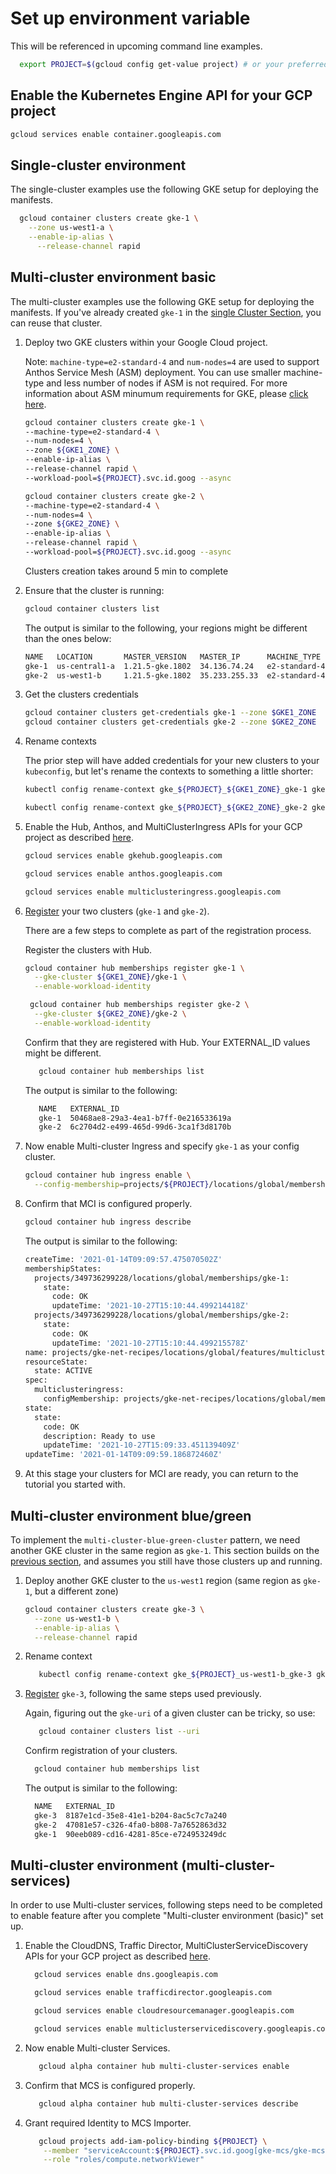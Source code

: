 # Set up environment variable

This will be referenced in upcoming command line examples.

```bash
  export PROJECT=$(gcloud config get-value project) # or your preferred project
```

## Enable the Kubernetes Engine API for your GCP project

  ```bash
  gcloud services enable container.googleapis.com
  ```

## Single-cluster environment

The single-cluster examples use the following GKE setup for deploying the manifests.  

```bash
  gcloud container clusters create gke-1 \
    --zone us-west1-a \
    --enable-ip-alias \
      --release-channel rapid 
```

## Multi-cluster environment basic

The multi-cluster examples use the following GKE setup for deploying the manifests. If you've already created `gke-1` in the [single Cluster Section](#single-cluster-environment), you can reuse that cluster.

1. Deploy two GKE clusters within your Google Cloud project.  

    Note: ```machine-type=e2-standard-4``` and ```num-nodes=4``` are used to support Anthos Service Mesh (ASM) deployment. You can use smaller machine-type and less number of nodes if ASM is not required. For more information about ASM minumum requirements for GKE, please [click here](https://cloud.google.com/service-mesh/v1.7/docs/scripted-install/gke-asm-onboard-1-7#requirements).

    ```bash
    gcloud container clusters create gke-1 \
    --machine-type=e2-standard-4 \
    --num-nodes=4 \
    --zone ${GKE1_ZONE} \
    --enable-ip-alias \
    --release-channel rapid \
    --workload-pool=${PROJECT}.svc.id.goog --async

    gcloud container clusters create gke-2 \
    --machine-type=e2-standard-4 \
    --num-nodes=4 \
    --zone ${GKE2_ZONE} \
    --enable-ip-alias \
    --release-channel rapid \
    --workload-pool=${PROJECT}.svc.id.goog --async
    ```

    Clusters creation takes around 5 min to complete

2. Ensure that the cluster is running:

    ```bash
    gcloud container clusters list
    ```

    The output is similar to the following, your regions might be different than the ones below:

    ```bash
    NAME   LOCATION       MASTER_VERSION   MASTER_IP      MACHINE_TYPE   NODE_VERSION     NUM_NODES  STATUS
    gke-1  us-central1-a  1.21.5-gke.1802  34.136.74.24   e2-standard-4  1.21.5-gke.1802  4          RUNNING
    gke-2  us-west1-b     1.21.5-gke.1802  35.233.255.33  e2-standard-4  1.21.5-gke.1802  4          RUNNING
    ```

3. Get the clusters credentials

    ```bash
    gcloud container clusters get-credentials gke-1 --zone $GKE1_ZONE
    gcloud container clusters get-credentials gke-2 --zone $GKE2_ZONE
    ```

4. Rename contexts

    The prior step will have added credentials for your new clusters to your `kubeconfig`, but let's rename the contexts to something a little shorter:

    ```bash
    kubectl config rename-context gke_${PROJECT}_${GKE1_ZONE}_gke-1 gke-1

    kubectl config rename-context gke_${PROJECT}_${GKE2_ZONE}_gke-2 gke-2
    ```

5. Enable the Hub, Anthos, and MultiClusterIngress APIs for your GCP project as described [here](https://cloud.google.com/kubernetes-engine/docs/how-to/ingress-for-anthos-setup#before_you_begin).

    ```bash
    gcloud services enable gkehub.googleapis.com

    gcloud services enable anthos.googleapis.com

    gcloud services enable multiclusteringress.googleapis.com
    ```

6. [Register](https://cloud.google.com/kubernetes-engine/docs/how-to/ingress-for-anthos-setup#registering_your_clusters) your two clusters (`gke-1` and `gke-2`).

    There are a few steps to complete as part of the registration process.

    Register the clusters with Hub.

    ```bash
    gcloud container hub memberships register gke-1 \
      --gke-cluster ${GKE1_ZONE}/gke-1 \
      --enable-workload-identity

     gcloud container hub memberships register gke-2 \
      --gke-cluster ${GKE2_ZONE}/gke-2 \
      --enable-workload-identity
    ```

    Confirm that they are registered with Hub. Your EXTERNAL_ID values might be different.

    ```bash
       gcloud container hub memberships list
    ```

    The output is similar to the following:

    ```bash
       NAME   EXTERNAL_ID
       gke-1  50468ae8-29a3-4ea1-b7ff-0e216533619a
       gke-2  6c2704d2-e499-465d-99d6-3ca1f3d8170b
    ```

7. Now enable Multi-cluster Ingress and specify `gke-1` as your config cluster.

    ```bash
    gcloud container hub ingress enable \
      --config-membership=projects/${PROJECT}/locations/global/memberships/gke-1
    ```

8. Confirm that MCI is configured properly.

    ```bash
    gcloud container hub ingress describe
    ```

    The output is similar to the following:

    ```bash
    createTime: '2021-01-14T09:09:57.475070502Z'
    membershipStates:
      projects/349736299228/locations/global/memberships/gke-1:
        state:
          code: OK
          updateTime: '2021-10-27T15:10:44.499214418Z'
      projects/349736299228/locations/global/memberships/gke-2:
        state:
          code: OK
          updateTime: '2021-10-27T15:10:44.499215578Z'
    name: projects/gke-net-recipes/locations/global/features/multiclusteringress
    resourceState:
      state: ACTIVE
    spec:
      multiclusteringress:
        configMembership: projects/gke-net-recipes/locations/global/memberships/gke-1
    state:
      state:
        code: OK
        description: Ready to use
        updateTime: '2021-10-27T15:09:33.451139409Z'
    updateTime: '2021-01-14T09:09:59.186872460Z'
    ```
  
9. At this stage your clusters for MCI are ready, you can return to the tutorial you started with.
  
## Multi-cluster environment blue/green

To implement the `multi-cluster-blue-green-cluster` pattern, we need another GKE cluster in the same region as `gke-1`. This section builds on the [previous section](#multi-cluster-environment-basic), and assumes you still have those clusters up and running.

1. Deploy another GKE cluster to the `us-west1` region (same region as `gke-1`, but a different zone)

    ```bash
    gcloud container clusters create gke-3 \
      --zone us-west1-b \
      --enable-ip-alias \
      --release-channel rapid
    ```

2. Rename context

    ```bash
       kubectl config rename-context gke_${PROJECT}_us-west1-b_gke-3 gke-3
    ```

3. [Register](https://cloud.google.com/kubernetes-engine/docs/how-to/ingress-for-anthos-setup#registering_your_clusters) `gke-3`, following the same steps used previously.

    Again, figuring out the `gke-uri` of a given cluster can be tricky, so use:

    ```bash
       gcloud container clusters list --uri
    ```

    Confirm registration of your clusters.

    ```bash
      gcloud container hub memberships list
    ```

    The output is similar to the following:

    ```bash
      NAME   EXTERNAL_ID
      gke-3  8187e1cd-35e8-41e1-b204-8ac5c7c7a240
      gke-2  47081e57-c326-4fa0-b808-7a7652863d32
      gke-1  90eeb089-cd16-4281-85ce-e724953249dc
    ```

## Multi-cluster environment (multi-cluster-services)

In order to use Multi-cluster services, following steps need to be completed to enable feature after you complete "Multi-cluster environment (basic)" set up.

1. Enable the CloudDNS, Traffic Director, MultiClusterServiceDiscovery APIs for your GCP project as described [here](https://cloud.google.com/kubernetes-engine/docs/how-to/multi-cluster-services#before_you_begin).

    ```bash
      gcloud services enable dns.googleapis.com

      gcloud services enable trafficdirector.googleapis.com

      gcloud services enable cloudresourcemanager.googleapis.com

      gcloud services enable multiclusterservicediscovery.googleapis.com
    ```

2. Now enable Multi-cluster Services.

    ```bash
       gcloud alpha container hub multi-cluster-services enable
    ```

3. Confirm that MCS is configured properly.

    ```bash
       gcloud alpha container hub multi-cluster-services describe
    ```

4. Grant required Identity to MCS Importer.

    ```bash
       gcloud projects add-iam-policy-binding ${PROJECT} \
        --member "serviceAccount:${PROJECT}.svc.id.goog[gke-mcs/gke-mcs-importer]" \
        --role "roles/compute.networkViewer"
    ```
